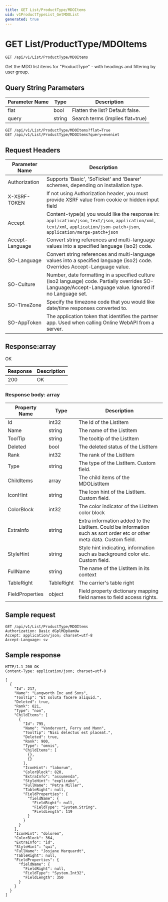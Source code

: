 ```yaml
---
title: GET List/ProductType/MDOItems
uid: v1ProductTypeList_GetMDOList
generated: true
---
```


# GET List/ProductType/MDOItems

```http
GET /api/v1/List/ProductType/MDOItems
```

Get the MDO list items for "ProductType" - with headings and filtering by user group.







## Query String Parameters

| Parameter Name | Type |  Description |
|----------------|------|--------------|
| flat | bool |  Flatten the list? Default false. |
| query | string |  Search terms (implies flat=true) |

```http
GET /api/v1/List/ProductType/MDOItems?flat=True
GET /api/v1/List/ProductType/MDOItems?query=eveniet
```


## Request Headers

| Parameter Name | Description |
|----------------|-------------|
| Authorization  | Supports 'Basic', 'SoTicket' and 'Bearer' schemes, depending on installation type. |
| X-XSRF-TOKEN   | If not using Authorization header, you must provide XSRF value from cookie or hidden input field |
| Accept         | Content-type(s) you would like the response in: `application/json`, `text/json`, `application/xml`, `text/xml`, `application/json-patch+json`, `application/merge-patch+json` |
| Accept-Language | Convert string references and multi-language values into a specified language (iso2) code. |
| SO-Language | Convert string references and multi-language values into a specified language (iso2) code. Overrides Accept-Language value. |
| SO-Culture | Number, date formatting in a specified culture (iso2 language) code. Partially overrides SO-Language/Accept-Language value. Ignored if no Language set. |
| SO-TimeZone | Specify the timezone code that you would like date/time responses converted to. |
| SO-AppToken | The application token that identifies the partner app. Used when calling Online WebAPI from a server. |


## Response:array

OK

| Response | Description |
|----------------|-------------|
| 200 | OK |

### Response body: array

| Property Name | Type |  Description |
|----------------|------|--------------|
| Id | int32 | The Id of the ListItem |
| Name | string | The name of the ListItem |
| ToolTip | string | The tooltip of the ListItem |
| Deleted | bool | The deleted status of the ListItem |
| Rank | int32 | The rank of the ListItem |
| Type | string | The type of the ListItem. Custom field. |
| ChildItems | array | The child items of the MDOListItem |
| IconHint | string | The Icon hint of the ListItem. Custom field. |
| ColorBlock | int32 | The color indicator of the ListItem color block |
| ExtraInfo | string | Extra information added to the ListItem. Could be information such as sort order etc or other meta data. Custom field. |
| StyleHint | string | Style hint indicating, information such as background color etc. Custom field. |
| FullName | string | The name of the ListItem in its context |
| TableRight | TableRight | The carrier's table right |
| FieldProperties | object | Field property dictionary mapping field names to field access rights. |

## Sample request

```http!
GET /api/v1/List/ProductType/MDOItems
Authorization: Basic dGplMDpUamUw
Accept: application/json; charset=utf-8
Accept-Language: sv
```

## Sample response

```http_
HTTP/1.1 200 OK
Content-Type: application/json; charset=utf-8

[
  {
    "Id": 217,
    "Name": "Langworth Inc and Sons",
    "ToolTip": "Et soluta facere aliquid.",
    "Deleted": true,
    "Rank": 821,
    "Type": "non",
    "ChildItems": [
      {
        "Id": 795,
        "Name": "Vandervort, Ferry and Mann",
        "ToolTip": "Nisi delectus est placeat.",
        "Deleted": true,
        "Rank": 900,
        "Type": "omnis",
        "ChildItems": [
          {},
          {}
        ],
        "IconHint": "laborum",
        "ColorBlock": 820,
        "ExtraInfo": "assumenda",
        "StyleHint": "explicabo",
        "FullName": "Petra Miller",
        "TableRight": null,
        "FieldProperties": {
          "fieldName": {
            "FieldRight": null,
            "FieldType": "System.String",
            "FieldLength": 119
          }
        }
      }
    ],
    "IconHint": "dolorem",
    "ColorBlock": 364,
    "ExtraInfo": "id",
    "StyleHint": "qui",
    "FullName": "Josiane Marquardt",
    "TableRight": null,
    "FieldProperties": {
      "fieldName": {
        "FieldRight": null,
        "FieldType": "System.Int32",
        "FieldLength": 350
      }
    }
  }
]
```